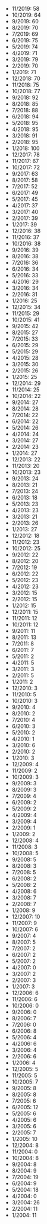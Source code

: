 *  11/2019: 58
*  10/2019: 64
*  9/2019: 60
*  8/2019: 70
*  7/2019: 69
*  6/2019: 75
*  5/2019: 74
*  4/2019: 71
*  3/2019: 79
*  2/2019: 70
*  1/2019: 71
*  12/2018: 70
*  11/2018: 75
*  10/2018: 77
*  9/2018: 92
*  8/2018: 85
*  7/2018: 88
*  6/2018: 94
*  5/2018: 95
*  4/2018: 95
*  3/2018: 91
*  2/2018: 95
*  1/2018: 100
*  12/2017: 78
*  11/2017: 67
*  10/2017: 72
*  9/2017: 63
*  8/2017: 58
*  7/2017: 52
*  6/2017: 49
*  5/2017: 45
*  4/2017: 37
*  3/2017: 40
*  2/2017: 39
*  1/2017: 39
*  12/2016: 38
*  11/2016: 37
*  10/2016: 38
*  9/2016: 39
*  8/2016: 38
*  7/2016: 36
*  6/2016: 34
*  5/2016: 33
*  4/2016: 29
*  3/2016: 34
*  2/2016: 31
*  1/2016: 25
*  12/2015: 34
*  11/2015: 29
*  10/2015: 41
*  9/2015: 42
*  8/2015: 27
*  7/2015: 33
*  6/2015: 29
*  5/2015: 29
*  4/2015: 28
*  3/2015: 30
*  2/2015: 26
*  1/2015: 25
*  12/2014: 29
*  11/2014: 25
*  10/2014: 22
*  9/2014: 27
*  8/2014: 28
*  7/2014: 22
*  6/2014: 22
*  5/2014: 26
*  4/2014: 24
*  3/2014: 27
*  2/2014: 23
*  1/2014: 27
*  12/2013: 22
*  11/2013: 20
*  10/2013: 23
*  9/2013: 24
*  8/2013: 21
*  7/2013: 24
*  6/2013: 18
*  5/2013: 23
*  4/2013: 23
*  3/2013: 21
*  2/2013: 26
*  1/2013: 27
*  12/2012: 18
*  11/2012: 23
*  10/2012: 25
*  9/2012: 22
*  8/2012: 20
*  7/2012: 19
*  6/2012: 22
*  5/2012: 23
*  4/2012: 23
*  3/2012: 15
*  2/2012: 15
*  1/2012: 15
*  12/2011: 15
*  11/2011: 12
*  10/2011: 12
*  9/2011: 11
*  8/2011: 13
*  7/2011: 8
*  6/2011: 7
*  5/2011: 2
*  4/2011: 5
*  3/2011: 3
*  2/2011: 5
*  1/2011: 2
*  12/2010: 3
*  11/2010: 5
*  10/2010: 3
*  9/2010: 4
*  8/2010: 2
*  7/2010: 4
*  6/2010: 3
*  5/2010: 2
*  4/2010: 1
*  3/2010: 6
*  2/2010: 2
*  1/2010: 3
*  12/2009: 4
*  11/2009: 2
*  10/2009: 3
*  9/2009: 3
*  8/2009: 3
*  7/2009: 4
*  6/2009: 2
*  5/2009: 2
*  4/2009: 4
*  3/2009: 4
*  2/2009: 1
*  1/2009: 2
*  12/2008: 4
*  11/2008: 3
*  10/2008: 5
*  9/2008: 5
*  8/2008: 3
*  7/2008: 5
*  6/2008: 2
*  5/2008: 2
*  4/2008: 6
*  3/2008: 7
*  2/2008: 7
*  1/2008: 9
*  12/2007: 10
*  11/2007: 9
*  10/2007: 6
*  9/2007: 4
*  8/2007: 5
*  7/2007: 2
*  6/2007: 2
*  5/2007: 2
*  4/2007: 0
*  3/2007: 2
*  2/2007: 3
*  1/2007: 3
*  12/2006: 6
*  11/2006: 6
*  10/2006: 0
*  9/2006: 0
*  8/2006: 7
*  7/2006: 0
*  6/2006: 8
*  5/2006: 4
*  4/2006: 6
*  3/2006: 4
*  2/2006: 6
*  1/2006: 4
*  12/2005: 5
*  11/2005: 5
*  10/2005: 7
*  9/2005: 8
*  8/2005: 8
*  7/2005: 6
*  6/2005: 12
*  5/2005: 6
*  4/2005: 6
*  3/2005: 6
*  2/2005: 7
*  1/2005: 10
*  12/2004: 8
*  11/2004: 0
*  10/2004: 8
*  9/2004: 8
*  8/2004: 9
*  7/2004: 19
*  6/2004: 9
*  5/2004: 18
*  4/2004: 0
*  3/2004: 26
*  2/2004: 11
*  1/2004: 11